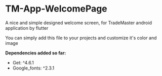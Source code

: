 # TM-App-WelcomePage
A nice and simple designed welcome screen, for TradeMaster android application by flutter

You can simply add this file to your projects and customize it's color and image

**Dependencies added so far:**

 - Get: ^4.6.1 
 - Google_fonts: ^2.3.1
